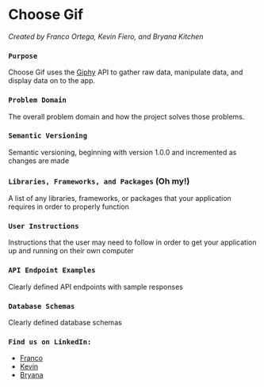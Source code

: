 # Choose Gif

_Created by Franco Ortega, Kevin Fiero, and Bryana Kitchen_

### `Purpose`

Choose Gif uses the [Giphy](http://giphy.com) API to gather raw data, manipulate data, and display data on to the app.

### `Problem Domain`

The overall problem domain and how the project solves those problems.

### `Semantic Versioning`

Semantic versioning, beginning with version 1.0.0 and incremented as changes are made

### `Libraries, Frameworks, and Packages` (Oh my!)

A list of any libraries, frameworks, or packages that your application requires in order to properly function

### `User Instructions`

Instructions that the user may need to follow in order to get your application up and running on their own computer

### `API Endpoint Examples`

Clearly defined API endpoints with sample responses

### `Database Schemas`

Clearly defined database schemas

### `Find us on LinkedIn:`
- [Franco](https://www.linkedin.com/in/francoortega)
- [Kevin](https://www.linkedin.com/in/kevinfiero)
- [Bryana](https://www.linkedin.com/in/bryanakitchen)
